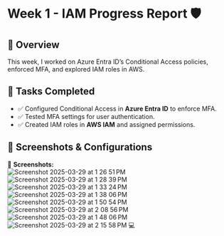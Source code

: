 # Week 1 - IAM Progress Report 🛡️  

## 🔹 Overview  
This week, I worked on Azure Entra ID’s Conditional Access policies, enforced MFA, and explored IAM roles in AWS.  

## 🔹 Tasks Completed  
- ✅ Configured Conditional Access in **Azure Entra ID** to enforce MFA.  
- ✅ Tested MFA settings for user authentication.  
- ✅ Created IAM roles in **AWS IAM** and assigned permissions.  

## 🔹 Screenshots & Configurations  
📸 **Screenshots:**  
![Screenshot 2025-03-29 at 1 26 51 PM](https://github.com/user-attachments/assets/deeb462a-9ac4-48ab-b4b1-927223e120fe)
![Screenshot 2025-03-29 at 1 28 39 PM](https://github.com/user-attachments/assets/5d3cd708-6f07-4775-a1eb-e1aa6acaec60)
![Screenshot 2025-03-29 at 1 33 24 PM](https://github.com/user-attachments/assets/e1d5feae-061f-42ee-97f3-6a48ec08f6bf)
![Screenshot 2025-03-29 at 1 38 06 PM](https://github.com/user-attachments/assets/72be1617-b3dc-461b-ab48-f8e3f60f2106)
![Screenshot 2025-03-29 at 1 50 54 PM](https://github.com/user-attachments/assets/62ea46b1-155c-465c-b424-05309cfccd00)
![Screenshot 2025-03-29 at 2 08 56 PM](https://github.com/user-attachments/assets/27c159f8-3405-4f73-a1b9-1255b065b4f3)
![Screenshot 2025-03-29 at 1 48 06 PM](https://github.com/user-attachments/assets/835e7bb7-1075-473f-b7b9-0b2f2fe6ff97)
![Screenshot 2025-03-29 at 2 15 58 PM](https://github.com/user-attachments/assets/1018a6e8-df97-4348-9c61-7ede5dfc7f56)
💻 
